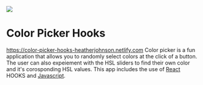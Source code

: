 ![](http://recordit.co/TGVIOdMQz8.gif)



# Color Picker Hooks
https://color-picker-hooks-heatherjohnson.netlify.com
Color picker is a fun application that allows you to randomly select colors at the click of a button. The user can also expeiement with the HSL sliders to find their own color and it's corosponding HSL values.
This app includes the use of [React](https://reactjs.org/) HOOKS and [Javascript](https://www.javascript.com/).
